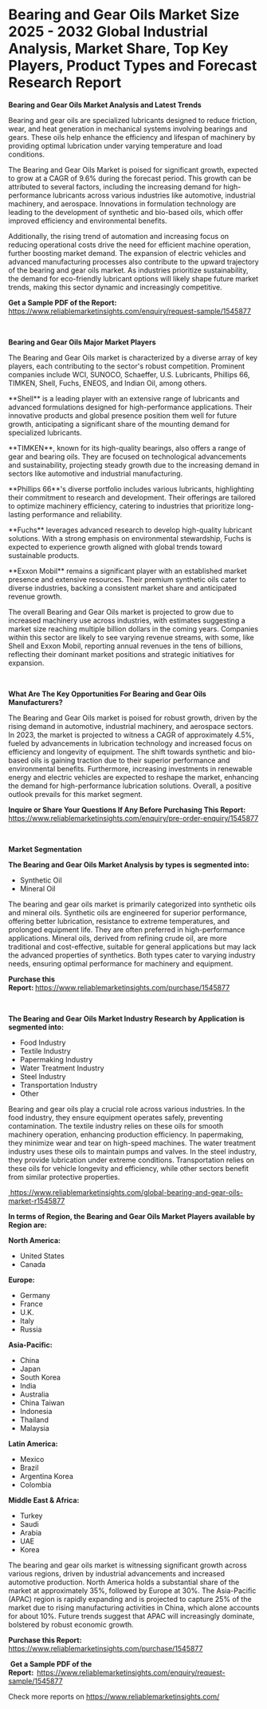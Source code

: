 <p><h1>Bearing and Gear Oils Market Size 2025 - 2032 Global Industrial Analysis, Market Share, Top Key Players, Product Types and Forecast Research Report</h1></p><p><strong>Bearing and Gear Oils Market Analysis and Latest Trends</strong></p>
<p><p>Bearing and gear oils are specialized lubricants designed to reduce friction, wear, and heat generation in mechanical systems involving bearings and gears. These oils help enhance the efficiency and lifespan of machinery by providing optimal lubrication under varying temperature and load conditions. </p><p>The Bearing and Gear Oils Market is poised for significant growth, expected to grow at a CAGR of 9.6% during the forecast period. This growth can be attributed to several factors, including the increasing demand for high-performance lubricants across various industries like automotive, industrial machinery, and aerospace. Innovations in formulation technology are leading to the development of synthetic and bio-based oils, which offer improved efficiency and environmental benefits.</p><p>Additionally, the rising trend of automation and increasing focus on reducing operational costs drive the need for efficient machine operation, further boosting market demand. The expansion of electric vehicles and advanced manufacturing processes also contribute to the upward trajectory of the bearing and gear oils market. As industries prioritize sustainability, the demand for eco-friendly lubricant options will likely shape future market trends, making this sector dynamic and increasingly competitive.</p></p>
<p><strong>Get a Sample PDF of the Report:&nbsp;</strong> <a href="https://www.reliablemarketinsights.com/enquiry/request-sample/1545877?utm_campaign=2204&utm_medium=2&utm_source=Github&utm_content=ia&utm_term=02042025&utm_id=bearing-and-gear-oils">https://www.reliablemarketinsights.com/enquiry/request-sample/1545877</a></p>
<p>&nbsp;</p>
<p><strong>Bearing and Gear Oils Major Market Players</strong></p>
<p><p>The Bearing and Gear Oils market is characterized by a diverse array of key players, each contributing to the sector's robust competition. Prominent companies include WCI, SUNOCO, Schaeffer, U.S. Lubricants, Phillips 66, TIMKEN, Shell, Fuchs, ENEOS, and Indian Oil, among others.</p><p>**Shell** is a leading player with an extensive range of lubricants and advanced formulations designed for high-performance applications. Their innovative products and global presence position them well for future growth, anticipating a significant share of the mounting demand for specialized lubricants.</p><p>**TIMKEN**, known for its high-quality bearings, also offers a range of gear and bearing oils. They are focused on technological advancements and sustainability, projecting steady growth due to the increasing demand in sectors like automotive and industrial manufacturing.</p><p>**Phillips 66**'s diverse portfolio includes various lubricants, highlighting their commitment to research and development. Their offerings are tailored to optimize machinery efficiency, catering to industries that prioritize long-lasting performance and reliability.</p><p>**Fuchs** leverages advanced research to develop high-quality lubricant solutions. With a strong emphasis on environmental stewardship, Fuchs is expected to experience growth aligned with global trends toward sustainable products.</p><p>**Exxon Mobil** remains a significant player with an established market presence and extensive resources. Their premium synthetic oils cater to diverse industries, backing a consistent market share and anticipated revenue growth.</p><p>The overall Bearing and Gear Oils market is projected to grow due to increased machinery use across industries, with estimates suggesting a market size reaching multiple billion dollars in the coming years. Companies within this sector are likely to see varying revenue streams, with some, like Shell and Exxon Mobil, reporting annual revenues in the tens of billions, reflecting their dominant market positions and strategic initiatives for expansion.</p></p>
<p>&nbsp;</p>
<p><strong>What Are The Key Opportunities For Bearing and Gear Oils Manufacturers?</strong></p>
<p><p>The Bearing and Gear Oils market is poised for robust growth, driven by the rising demand in automotive, industrial machinery, and aerospace sectors. In 2023, the market is projected to witness a CAGR of approximately 4.5%, fueled by advancements in lubrication technology and increased focus on efficiency and longevity of equipment. The shift towards synthetic and bio-based oils is gaining traction due to their superior performance and environmental benefits. Furthermore, increasing investments in renewable energy and electric vehicles are expected to reshape the market, enhancing the demand for high-performance lubrication solutions. Overall, a positive outlook prevails for this market segment.</p></p>
<p><strong>Inquire or Share Your Questions If Any Before Purchasing This Report:</strong> <a href="https://www.reliablemarketinsights.com/enquiry/pre-order-enquiry/1545877?utm_campaign=2204&utm_medium=2&utm_source=Github&utm_content=ia&utm_term=02042025&utm_id=bearing-and-gear-oils">https://www.reliablemarketinsights.com/enquiry/pre-order-enquiry/1545877</a></p>
<p>&nbsp;</p>
<p><strong>Market Segmentation</strong></p>
<p><strong>The Bearing and Gear Oils Market Analysis by types is segmented into:</strong></p>
<p><ul><li>Synthetic Oil</li><li>Mineral Oil</li></ul></p>
<p><p>The bearing and gear oils market is primarily categorized into synthetic oils and mineral oils. Synthetic oils are engineered for superior performance, offering better lubrication, resistance to extreme temperatures, and prolonged equipment life. They are often preferred in high-performance applications. Mineral oils, derived from refining crude oil, are more traditional and cost-effective, suitable for general applications but may lack the advanced properties of synthetics. Both types cater to varying industry needs, ensuring optimal performance for machinery and equipment.</p></p>
<p><strong>Purchase this Report:&nbsp;</strong><a href="https://www.reliablemarketinsights.com/purchase/1545877?utm_campaign=2204&utm_medium=2&utm_source=Github&utm_content=ia&utm_term=02042025&utm_id=bearing-and-gear-oils">https://www.reliablemarketinsights.com/purchase/1545877</a></p>
<p>&nbsp;</p>
<p><strong>The Bearing and Gear Oils Market Industry Research by Application is segmented into:</strong></p>
<p><ul><li>Food Industry</li><li>Textile Industry</li><li>Papermaking Industry</li><li>Water Treatment Industry</li><li>Steel Industry</li><li>Transportation Industry</li><li>Other</li></ul></p>
<p><p>Bearing and gear oils play a crucial role across various industries. In the food industry, they ensure equipment operates safely, preventing contamination. The textile industry relies on these oils for smooth machinery operation, enhancing production efficiency. In papermaking, they minimize wear and tear on high-speed machines. The water treatment industry uses these oils to maintain pumps and valves. In the steel industry, they provide lubrication under extreme conditions. Transportation relies on these oils for vehicle longevity and efficiency, while other sectors benefit from similar protective properties.</p></p>
<p><a href="https://www.reliablemarketinsights.com/global-bearing-and-gear-oils-market-r1545877?utm_campaign=2204&utm_medium=2&utm_source=Github&utm_content=ia&utm_term=02042025&utm_id=bearing-and-gear-oils">&nbsp;https://www.reliablemarketinsights.com/global-bearing-and-gear-oils-market-r1545877</a></p>
<p><strong>In terms of Region, the Bearing and Gear Oils Market Players available by Region are:</strong></p>
<p>
    <p> <strong> North America: </strong>
        <ul>
            <li>United States</li>
            <li>Canada</li>
        </ul>
        </p> 
    <p> <strong> Europe: </strong>
        <ul>
            <li>Germany</li>
            <li>France</li>
            <li>U.K.</li>
            <li>Italy</li>
            <li>Russia</li>
        </ul>
        </p> 
    <p> <strong> Asia-Pacific: </strong>
        <ul>
            <li>China</li>
            <li>Japan</li>
            <li>South Korea</li>
            <li>India</li>
            <li>Australia</li>
            <li>China Taiwan</li>
            <li>Indonesia</li>
            <li>Thailand</li>
            <li>Malaysia</li>
        </ul>
        </p> 
    <p> <strong> Latin America: </strong>
        <ul>
            <li>Mexico</li>
            <li>Brazil</li>
            <li>Argentina Korea</li>
            <li>Colombia</li>
        </ul>
        </p> 
    <p> <strong> Middle East & Africa: </strong>
        <ul>
            <li>Turkey</li>
            <li>Saudi</li>
            <li>Arabia</li>
            <li>UAE</li>
            <li>Korea</li>
        </ul>
    </p>
    </p>
<p><p>The bearing and gear oils market is witnessing significant growth across various regions, driven by industrial advancements and increased automotive production. North America holds a substantial share of the market at approximately 35%, followed by Europe at 30%. The Asia-Pacific (APAC) region is rapidly expanding and is projected to capture 25% of the market due to rising manufacturing activities in China, which alone accounts for about 10%. Future trends suggest that APAC will increasingly dominate, bolstered by robust economic growth.</p></p>
<p><strong>Purchase this Report: </strong><a href="https://www.reliablemarketinsights.com/purchase/1545877?utm_campaign=2204&utm_medium=2&utm_source=Github&utm_content=ia&utm_term=02042025&utm_id=bearing-and-gear-oils">https://www.reliablemarketinsights.com/purchase/1545877</a></p>
<p>&nbsp;<strong>Get a Sample PDF of the Report:&nbsp;&nbsp;</strong><a href="https://www.reliablemarketinsights.com/enquiry/request-sample/1545877?utm_campaign=2204&utm_medium=2&utm_source=Github&utm_content=ia&utm_term=02042025&utm_id=bearing-and-gear-oils">https://www.reliablemarketinsights.com/enquiry/request-sample/1545877</a></p>
<p><strong></strong></p>
<p>Check more reports on <a href="https://www.reliablemarketinsights.com/?utm_campaign=2204&utm_medium=2&utm_source=Github&utm_content=ia&utm_term=02042025&utm_id=bearing-and-gear-oils">https://www.reliablemarketinsights.com/</a></p>